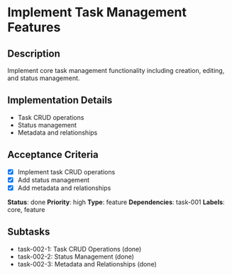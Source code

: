 # Implement Task Management Features

## Description
Implement core task management functionality including creation, editing, and status management.

## Implementation Details
- Task CRUD operations
- Status management
- Metadata and relationships

## Acceptance Criteria
- [x] Implement task CRUD operations
- [x] Add status management
- [x] Add metadata and relationships

**Status**: done
**Priority**: high
**Type**: feature
**Dependencies**: task-001
**Labels**: core, feature

## Subtasks
- task-002-1: Task CRUD Operations (done)
- task-002-2: Status Management (done)
- task-002-3: Metadata and Relationships (done)
